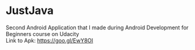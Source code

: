 # JustJava
Second Android Application that I made during Android Development for Beginners course on Udacity  
Link to Apk: https://goo.gl/EwY8OI

